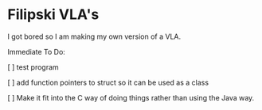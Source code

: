 # Filipski VLA's

I got bored so I am making my own version of a VLA.

Immediate To Do:

[ ] test program

[ ] add function pointers to struct so it can be used as a class

[ ] Make it fit into the C way of doing things rather than using
the Java way.
